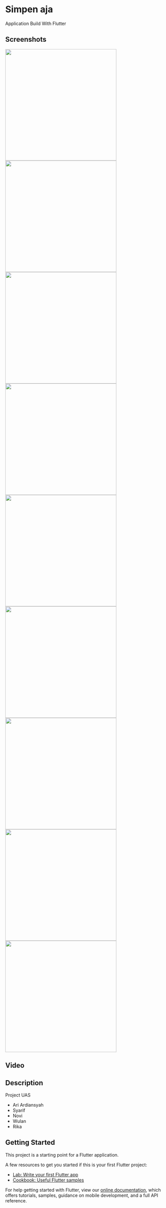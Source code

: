 # Simpen aja

Application Build With Flutter

## Screenshots
<!-- <img src="https://raw.githubusercontent.com/aribrilliantsyah/simpenaja/master/ss/simpenaja_1.jpg" width="350px"> -->
<img src="https://raw.githubusercontent.com/aribrilliantsyah/simpenaja/master/ss/simpenaja_2.jpg" width="350px">
<img src="https://raw.githubusercontent.com/aribrilliantsyah/simpenaja/master/ss/simpenaja_3.jpg" width="350px">
<!-- <img src="https://raw.githubusercontent.com/aribrilliantsyah/simpenaja/master/ss/simpenaja_4.jpg" width="350px"> -->
<img src="https://raw.githubusercontent.com/aribrilliantsyah/simpenaja/master/ss/simpenaja_5.jpg" width="350px">
<img src="https://raw.githubusercontent.com/aribrilliantsyah/simpenaja/master/ss/simpenaja_6.jpg" width="350px">
<img src="https://raw.githubusercontent.com/aribrilliantsyah/simpenaja/master/ss/simpenaja_7.jpg" width="350px">
<img src="https://raw.githubusercontent.com/aribrilliantsyah/simpenaja/master/ss/simpenaja_8.jpg" width="350px">
<img src="https://raw.githubusercontent.com/aribrilliantsyah/simpenaja/master/ss/simpenaja_9.jpg" width="350px">
<img src="https://raw.githubusercontent.com/aribrilliantsyah/simpenaja/master/ss/simpenaja_10.jpg" width="350px">
<img src="https://raw.githubusercontent.com/aribrilliantsyah/simpenaja/master/ss/simpenaja_11.jpg" width="350px">

## Video


## Description
Project UAS
- Ari Ardiansyah
- Syarif
- Novi
- Wulan
- Rika

## Getting Started

This project is a starting point for a Flutter application.

A few resources to get you started if this is your first Flutter project:

- [Lab: Write your first Flutter app](https://flutter.dev/docs/get-started/codelab)
- [Cookbook: Useful Flutter samples](https://flutter.dev/docs/cookbook)

For help getting started with Flutter, view our
[online documentation](https://flutter.dev/docs), which offers tutorials,
samples, guidance on mobile development, and a full API reference.


